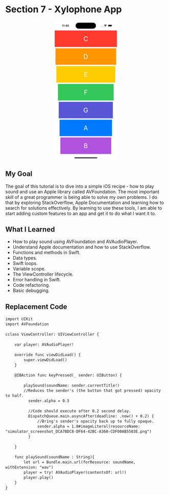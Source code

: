 

# Section 7 - Xylophone App

<div style="text-align: center;"><img src="https://github.com/ensonal/iOS-Angela-Challenge/blob/main/Section%207/app%20frame.png?raw=true" width="200" alt="App Frame" /></div>

## My Goal

The goal of this tutorial is to dive into a simple iOS recipe - how to play sound and use an Apple library called AVFoundation. The most important skill of a great programmer is being able to solve my own problems. I do that by exploring StackOverflow, Apple Documentation and learning how to search for solutions effectively. By learning to use these tools, I am able to start adding custom features to an app and get it to do what I want it to.

## What I Learned

* How to play sound using AVFoundation and AVAudioPlayer.
* Understand Apple documentation and how to use StackOverflow.
* Functions and methods in Swift. 
* Data types.
* Swift loops.
* Variable scope.
* The ViewController lifecycle.
* Error handling in Swift.
* Code refactoring.
* Basic debugging.

## Replacement Code

```
import UIKit
import AVFoundation

cclass ViewController: UIViewController {
    
    var player: AVAudioPlayer!

    override func viewDidLoad() {
        super.viewDidLoad()
    }

    @IBAction func keyPressed(_ sender: UIButton) {
        
        playSound(soundName: sender.currentTitle!)
        //Reduces the sender's (the button that got pressed) opacity to half.
          sender.alpha = 0.5

          //Code should execute after 0.2 second delay.
          DispatchQueue.main.asyncAfter(deadline: .now() + 0.2) {
              //Bring's sender's opacity back up to fully opaque.
              sender.alpha = 1.0#imageLiteral(resourceName: "simulator_screenshot_DCA7BDC8-DF64-42BC-A360-CDF00AB5503E.png")
          }
        
    }
    
    func playSound(soundName : String){
        let url = Bundle.main.url(forResource: soundName, withExtension: "wav")
        player = try! AVAudioPlayer(contentsOf: url!)
        player.play()            
    }
}
```




